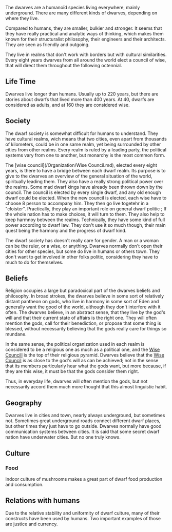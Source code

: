 The dwarves are a humanoïd species living everywhere, mainly underground.
There are many different kinds of dwarves, depending on where they live.

Compared to humans, they are smaller, bulkier and stronger. 
It seems that they have really practical and analytic ways of thinking, which makes them known for their structuralist philosophy, their engineers and their architects.
They are seen as friendly and outgoing.

They live in realms that don't work with borders but with cultural similarities.
Every eight years dwarves from all around the world elect a council of wise, that will direct them throughout the following octennial.

## Life Time

Dwarves live longer than humans.
Usually up to 220 years, but there are stories about dwarfs that lived more than 400 years.
At 40, dwarfs are considered as adults, and at 160 they are considered wise. 

## Society

The dwarf society is somewhat difficult for humans to understand.
They have cultural realms, wich means that two cities, even apart from thousands of kilometers, could be in one same realm, yet being surrounded by other cities from other realms.
Every realm is ruled by a leading party, the political systems vary from one to another, but monarchy is the most common form.

The [wise council](/Organization/Wise Council.md), elected every eight years, is there to have a bridge between each dwarf realm.
Its purpose is to give to the dwarves an overview of the general situation of the world, spiritually leading them.
They also have a really strong political power over the realms. 
Some mad dwarf kings have already been thrown down by the council. 
The council is elected by every single dwarf, and any old enough dwarf could be elected. 
When the new council is elected, each wise have to choose 8 person to accompany him.
They then go live togetehr in a "cloister".
Practically, they play an important role on general dwarf politic ; If the whole nation has to make choices, it will turn to them.
They also help to keep harmnoy between the realms.
Technically, they have some kind of full power according to dwarf law.
They don't use it so much though, their main quest being the harmony and the progress of dwarf kind.

The dwarf society has doesn't really care for gender.
A man or a woman can be the ruler, or a wise, or anything. 
Dwarves normally don't open their cities for other species, but some do live in humans or others town.
They don't want to get involved in other folks politic, considering they have to much to do for themselves.

## Beliefs

Religion occupies a large but paradoxical part of the dwarves beliefs and philosophy.
In broad strokes, the dwarves believe in some sort of relatively distant pantheon on gods, who live in harmony in some sort of Eden and generally want the good of the world, although they don't interfere with it often.
The dwarves believe, in an abstract sense, that they live by the god's will and that their current state of affairs is the right one.
They will often mention the gods, call for their benediction, or propose that some thing is blessed, without necessarily believing that the gods really care for things so mundane.

In the same sense, the political organization used in each realm is considered to be a religious one as much as a political one, and the [Wise Councill]() is the top of their religious pyramid.
Dwarves believe that the [Wise Council]() is as close to the god's will as can be achieved; not in the sense that its members particularly hear what the gods want, but more because, if they are this wise, it must be that the gods consider them right.

Thus, in everyday life, dwarves will often mention the gods, but not necessarily accord them much more thought that this almost linguistic habit.

## Geography

Dwarves live in cities and town, nearly always underground, but sometimes not.
Sometimes great underground roads connect different dwarf places, but other times they just have to go outside.
Dwarves normally have good communication systems between cities.
It is said that some secret dwarf nation have underwater cities.
But no one truly knows.

## Culture

### Food
Indoor culture of mushrooms makes a great part of dwarf food production and consumption.


## Relations with humans

Due to the relative stability and uniformity of dwarf culture, many of their constructs have been used by humans. 
Two important examples of those are justice and currency.



